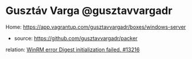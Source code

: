 # Gusztáv Varga @gusztavvargadr
Home: https://app.vagrantup.com/gusztavvargadr/boxes/windows-server
- source: https://github.com/gusztavvargadr/packer

relation: [WinRM error Digest initialization failed. #13216](https://github.com/hashicorp/vagrant/issues/13216)
